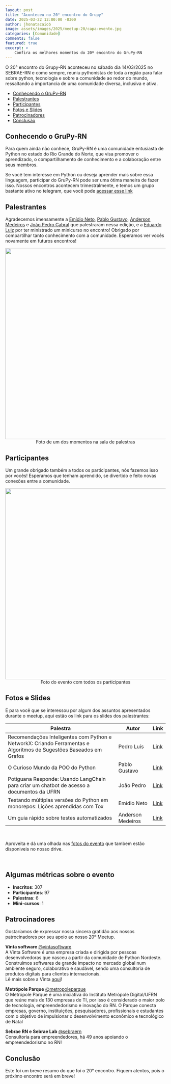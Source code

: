 ```yaml
---
layout: post
title: "Aconteceu no 20° encontro do Grupy"
date: 2025-03-22 12:00:00 -0300
author: jhonatacaiob
image: assets/images/2025/meetup-20/capa-evento.jpg
categories: [Comunidade]
comments: false
featured: true
excerpt: >
    Confira os melhores momentos do 20º encontro do GruPy-RN
---
```


O 20° encontro do Grupy-RN aconteceu no sábado dia 14/03/2025 no SEBRAE-RN e como sempre, reuniu pythonistas de toda a região para falar sobre python, tecnologia e sobre a comunidade ao redor do mundo, ressaltando a importancia de uma comunidade diversa, inclusiva e ativa.

- [Conhecendo o GruPy-RN](#conhecendo-o-grupy-rn)
- [Palestrantes](#palestrantes)
- [Participantes](#participantes)
- [Fotos e Slides](#fotos-e-slides)
- [Patrocinadores](#patrocinadores)
- [Conclusão](#conclusão)


## Conhecendo o GruPy-RN

Para quem ainda não conhece, GruPy-RN é uma comunidade entusiasta de Python no estado do Rio Grande do Norte, que visa promover o aprendizado, o compartilhamento de conhecimento e a colaboração entre seus membros.

Se você tem interesse em Python ou deseja aprender mais sobre essa linguagem, participar do GruPy-RN pode ser uma ótima maneira de fazer isso. Nossos encontros acontecem trimestralmente, e temos um grupo bastante ativo no telegram, que você pode [acessar esse link](https://t.me/GrupyRN)


## Palestrantes

Agradecemos imensamente a [Emídio Neto](https://www.github.com/emdneto), [Pablo Gustavo](https://github.com/Pablo1Gustavo), [Anderson Medeiros](https://github.com/AndersonSMed) e [João Pedro Cabral](https://github.com/jpfcabral) que palestraram nessa edição, e a [Eduardo Luiz](https://github.com/eduardoluizgs) por ter ministrado um minicurso no encontro! Obrigado por compartilhar tanto conhecimento com a comunidade. Esperamos ver vocês novamente em futuros encontros!

<div style="text-align:center">
    <img src="{{ site.baseurl }}/assets/images/2025/meetup-20/palestrante.jpg"  style="width: 600px; height: auto;"/>
    <figcaption>Foto de um dos momentos na sala de palestras</figcaption>
</div>


## Participantes

Um grande obrigado também a todos os participantes, nós fazemos isso por vocês! Esperamos que tenham aprendido, se divertido e feito novas conexões entre a comunidade.

<div style="text-align:center">
    <img src="{{ site.baseurl }}/assets/images/2025/meetup-20/capa-evento.jpg"  style="width: 600px; height: auto;"/>
    <figcaption>Foto do evento com todos os participantes</figcaption>
</div>


## Fotos e Slides

E para você que se interessou por algum dos assuntos apresentados durante o meetup, aqui estão os link para os slides dos palestrantes:

| Palestra | Autor | Link |
| --- | --- | --- |
| Recomendações Inteligentes com Python e NetworkX: Criando Ferramentas e Algoritmos de Sugestões Baseados em Grafos | Pedro Luís | [Link](https://drive.google.com/file/d/1Q054ws4azjle5H2nCS740e0K0ySwRHlK/view?usp=sharing) |
| O Curioso Mundo da POO do Python | Pablo Gustavo | [Link](https://drive.google.com/file/d/1Hm3WR11J6qOD5qEV_nNnV3S7Q9foDiEO/view?usp=sharing) |
| Potiguana Responde: Usando LangChain para criar um chatbot de acesso a documentos da UFRN | João Pedro	| [Link](https://drive.google.com/file/d/181Hi538o7mYfdEq_E4F4UcbCwAEXfEfd/view?usp=drive_link) |
| Testando múltiplas versões do Python em monorepos: Lições aprendidas com Tox | Emídio Neto	| [Link](https://www.canva.com/design/DAGhIy16CWU/rb4Y_GDdgKDe7D6XisdPKA/view?utm_content=DAGhIy16CWU&utm_campaign=designshare&utm_medium=link2&utm_source=uniquelinks&utlId=h2ae2961f44) |
| Um guia rápido sobre testes automatizados | Anderson Medeiros | [Link](https://docs.google.com/presentation/d/1a7vrBgbsIro3htwvmb92N0RT0jh6yXHX/edit?usp=drive_link&ouid=107780261385163959597&rtpof=true&sd=true) |

<br />

Aproveita e dá uma olhada nas [fotos do evento](https://drive.google.com/drive/folders/1zG0bmN2ck-2e2mnAzBnvC6DAoKzpBeMc?usp=sharing) que tambem estão disponiveis no nosso drive.

<br />

## Algumas métricas sobre o evento

- **Inscritos**: 307
- **Participantes**: 97
- **Palestras**: 6
- **Mini-cursos**: 1


## Patrocinadores

Gostaríamos de expressar nossa sincera gratidão aos nossos patrocinadores por
seu apoio ao nosso 20º Meetup.

**Vinta software**
[@vintasoftware](https://www.instagram.com/vintasoftware/)
<br>
A Vinta Software é uma empresa criada e dirigida por pessoas desenvolvedoras que nasceu a partir da comunidade de Python Nordeste.
Construímos softwares de grande impacto no mercado global num ambiente seguro, colaborativo e saudável, sendo uma consultoria de produtos digitais para clientes internacionais.
<br>
Lê mais sobre a Vinta [aqui](https://www.vintasoftware.com/)!
<br>

**Metrópole Parque**
[@metropoleparque](https://www.instagram.com/metropoleparque/)
<br>
O Metrópole Parque é uma iniciativa do Instituto Metrópole Digital/UFRN que
reúne mais de 130 empresas de TI, por isso é considerado o maior polo de
tecnologia, empreendedorismo e inovação do RN. O Parque conecta empresas,
governo, instituições, pesquisadores, profissionais e estudantes com o objetivo
de impulsionar o desenvolvimento econômico e tecnológico de Natal
<br>

**Sebrae RN e Sebrae Lab**
[@sebraern](https://www.instagram.com/sebraern/)
<br>
Consultoria para empreendedores, há 49 anos apoiando o empreendedorismo no RN!
<br>

## Conclusão

Este foi um breve resumo do que foi o 20° encontro. Fiquem atentos, pois o próximo encontro será em breve!
